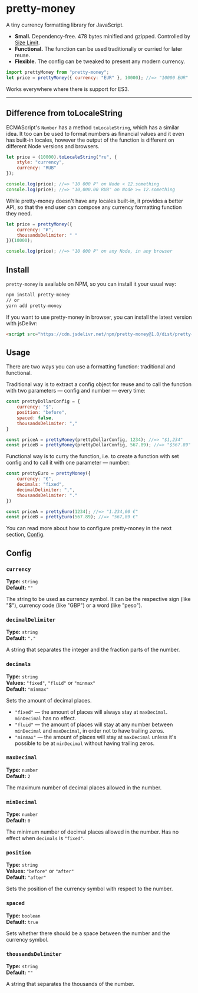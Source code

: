 # pretty-money

A tiny currency formatting library for JavaScript.

- **Small.** Dependency-free. 478 bytes minified and gzipped. Controlled by [Size Limit](https://github.com/ai/size-limit).
- **Functional.** The function can be used traditionally or curried for later reuse.
- **Flexible.** The config can be tweaked to present any modern currency.

```js
import prettyMoney from "pretty-money";
let price = prettyMoney({ currency: "EUR" }, 10000); //=> "10000 EUR"
```

Works everywhere where there is support for ES3.

----

## Difference from toLocaleString

ECMAScript's `Number` has a method `toLocaleString`, which has a similar idea. It too can be used to format numbers as
financial values and it even has built-in locales, however the output of the function is different on different Node
versions and browsers.

```js
let price = (10000).toLocaleString("ru", {
    style: "currency",
    currency: "RUB"
});

console.log(price); //=> "10 000 ₽" on Node < 12.something
console.log(price); //=> "10,000.00 RUB" on Node >= 12.something
```

While pretty-money doesn't have any locales built-in, it provides a better API, so that the end user can compose any
currency formatting function they need.

```js
let price = prettyMoney({
    currency: "₽",
    thousandsDelimiter: " "
})(10000);

console.log(price); //=> "10 000 ₽" on any Node, in any browser
```

## Install

`pretty-money` is available on NPM, so you can install it your usual way:

```sh
npm install pretty-money
// or
yarn add pretty-money
```

If you want to use pretty-money in browser, you can install the latest version with jsDelivr:

```html
<script src="https://cdn.jsdelivr.net/npm/pretty-money@1.0/dist/pretty-money.umd.js"></script>
```

## Usage

There are two ways you can use a formatting function: traditional and functional. 

Traditional way is to extract a config object for reuse and to call the function with two parameters — config and number —
every time:

```js
const prettyDollarConfig = {
    currency: "$",
    position: "before",
    spaced: false,
    thousandsDelimiter: ","
}

const priceA = prettyMoney(prettyDollarConfig, 1234); //=> "$1,234"
const priceB = prettyMoney(prettyDollarConfig, 567.89); //=> "$567.89"
```

Functional way is to curry the function, i.e. to create a function with set config and to call it with one parameter — number:

```js
const prettyEuro = prettyMoney({
    currency: "€",
    decimals: "fixed",
    decimalDelimiter: ",",
    thousandsDelimiter: "."
})

const priceA = prettyEuro(1234); //=> "1.234,00 €"
const priceB = prettyEuro(567.89); //=> "567,89 €"
```

You can read more about how to configure pretty-money in the next section, [Config](#config).

## Config

### `currency`
**Type:** `string`  
**Default:** `""`

The string to be used as currency symbol. It can be the respective sign (like "$"), currency code (like "GBP") or a word
(like "peso").

### `decimalDelimiter`
**Type:** `string`  
**Default:** `"."`

A string that separates the integer and the fraction parts of the number.

### `decimals`
**Type:** `string`  
**Values:** `"fixed"`, `"fluid"` or `"minmax"`  
**Default:** `"minmax"`

Sets the amount of decimal places.

- `"fixed"` — the amount of places will always stay at `maxDecimal`. `minDecimal` has no effect.
- `"fluid"` — the amount of places will stay at any number between `minDecimal` and `maxDecimal`, in order not to have trailing zeros.
- `"minmax"` — the amount of places will stay at `maxDecimal` unless it's possible to be at `minDecimal` without having trailing zeros.

### `maxDecimal`
**Type:** `number`  
**Default:** `2`

The maximum number of decimal places allowed in the number.

### `minDecimal`
**Type:** `number`  
**Default:** `0`

The minimum number of decimal places allowed in the number. Has no effect when `decimals` is `"fixed"`.

### `position`
**Type:** `string`  
**Values:** `"before"` or `"after"`  
**Default:** `"after"`

Sets the position of the currency symbol with respect to the number.

### `spaced`
**Type:** `boolean`  
**Default:** `true`

Sets whether there should be a space between the number and the currency symbol.

### `thousandsDelimiter`
**Type:** `string`  
**Default:** `""`

A string that separates the thousands of the number.
